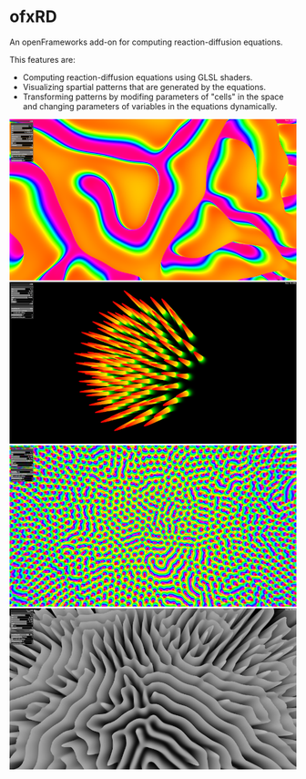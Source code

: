 # ofxRD
An openFrameworks add-on for computing reaction-diffusion equations. 

This features are: 
* Computing reaction-diffusion equations using GLSL shaders.
* Visualizing spartial patterns that are generated by the equations.
* Transforming patterns by modifing parameters of "cells" in the space and changing parameters of variables in the equations dynamically.

![screenshot1](https://raw.githubusercontent.com/aanrii/ofxRD/master/images/screenshot_1.png)
![screenshot1](https://raw.githubusercontent.com/aanrii/ofxRD/master/images/screenshot_2.png)
![screenshot1](https://raw.githubusercontent.com/aanrii/ofxRD/master/images/screenshot_3.png)
![screenshot1](https://raw.githubusercontent.com/aanrii/ofxRD/master/images/screenshot_4.png)
